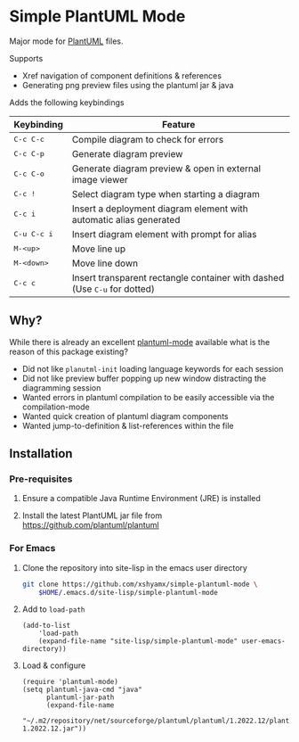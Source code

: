 # Simple PlantUML Mode #

Major mode for [PlantUML](https://plantuml.com/) files.

Supports

- Xref navigation of component definitions & references
- Generating png preview files using the plantuml jar & java

Adds the following keybindings

| Keybinding                | Feature                                                                            |
|---------------------------|------------------------------------------------------------------------------------|
| <kbd>C-c C-c</kbd>        | Compile diagram to check for errors                                                |
| <kbd>C-c C-p</kbd>        | Generate diagram preview                                                           |
| <kbd>C-c C-o</kbd>        | Generate diagram preview & open in external image viewer                           |
| <kbd>C-c !</kbd>          | Select diagram type when starting a diagram                                        |
| <kbd>C-c i</kbd>          | Insert a deployment diagram element with automatic alias generated                 |
| <kbd>C-u C-c i</kbd>      | Insert diagram element with prompt for alias                                       |
| <kbd>M-&lt;up&gt;</kbd>   | Move line up                                                                       |
| <kbd>M-&lt;down&gt;</kbd> | Move line down                                                                     |
| <kbd>C-c c</kbd>          | Insert transparent rectangle container with dashed (Use <kbd>C-u</kbd> for dotted) |

## Why? ##

While there is already an excellent [plantuml-mode](https://github.com/skuro/plantuml-mode/) available what is the reason of this package existing?

- Did not like `planutml-init` loading language keywords for each session
- Did not like preview buffer popping up new window distracting the diagramming session
- Wanted errors in plantuml compilation to be easily accessible via the compilation-mode
- Wanted quick creation of plantuml diagram components
- Wanted jump-to-definition & list-references within the file

## Installation ##

### Pre-requisites ###

1. Ensure a compatible Java Runtime Environment (JRE) is installed

2. Install the latest PlantUML jar file from https://github.com/plantuml/plantuml

### For Emacs ###

1. Clone the repository into site-lisp in the emacs user directory

	``` sh
	git clone https://github.com/xshyamx/simple-plantuml-mode \
	    $HOME/.emacs.d/site-lisp/simple-plantuml-mode
	```

2. Add to `load-path`

    ```emacs-lisp
    (add-to-list
    	'load-path
    	(expand-file-name "site-lisp/simple-plantuml-mode" user-emacs-directory))
    ```

3. Load & configure

	```emacs-lisp
	(require 'plantuml-mode)
	(setq plantuml-java-cmd "java"
		  plantuml-jar-path
		  (expand-file-name
		   "~/.m2/repository/net/sourceforge/plantuml/plantuml/1.2022.12/plantuml-1.2022.12.jar"))
	```
